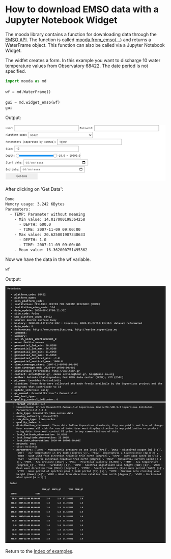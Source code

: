 # How to download EMSO data with a Jupyter Notebook Widget

The mooda library contains a function for downloading data through the [EMSO API](http://api.emso.eu/). The function is called [mooda.from_emso(*...*)](../api_reference/input/from_emso.md) and returns a WaterFrame object. This function can also be called via a Jupyter Notebook Widget.

The widfet creates a form. In this example you want to discharge 10 water temperature values from Observatory 68422. The date period is not specified.

```python
import mooda as md

wf = md.WaterFrame()

gui = md.widget_emso(wf)
gui
```

Output:

![emso widget](img_examples/widget-emso.png)

After clicking on 'Get Data':

```
Done
Memory usage: 3.242 KBytes
Parameters:
  - TEMP: Parameter without meaning
    - Min value: 14.017000198364258
      - DEPTH: 600.0
      - TIME: 2007-11-09 09:00:00
    - Max value: 20.625001907348633
      - DEPTH: 1.0
      - TIME: 2007-11-09 09:00:00
    - Mean value: 16.362000751495362
```

Now we have the data in the wf variable.

```python
wf
```

Output:

![output 1 emso widget](img_examples/output1-emso-widget.png)
![output 2 emso widget](img_examples/output2-emso-widget.png)

Return to the [Index of examples](index_examples.md).
